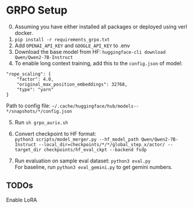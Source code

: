 # GRPO Setup
0. Assuming you have either installed all packages or deployed using verl docker.  
1. `pip install -r requirements_grpo.txt`
2. Add `OPENAI_API_KEY` and `GOOGLE_API_KEY` to .env
3. Download the base model from HF: `huggingface-cli download Qwen/Qwen2-7B-Instruct`
4. To enable long context training, add this to the `config.json` of model:  

```
"rope_scaling": {
    "factor": 4.0,
    "original_max_position_embeddings": 32768,
    "type": "yarn"
}
```  

Path to config file: `~/.cache/huggingface/hub/models--*/snapshots/*/config.json`  

5. Run `sh grpo_aurix.sh`

6. Convert checkpoint to HF format:  
`python3 scripts/model_merger.py --hf_model_path Qwen/Qwen2-7B-Instruct --local_dir=checkpoints/*/*/global_step_x/actor/ --target_dir checkpoints/hf_eval_ckpt --backend fsdp`

7. Run evaluation on sample eval dataset: `python3 eval.py`  
For baseline, run `python3 eval_gemini.py` to get gemini numbers.  

## TODOs 
Enable LoRA
